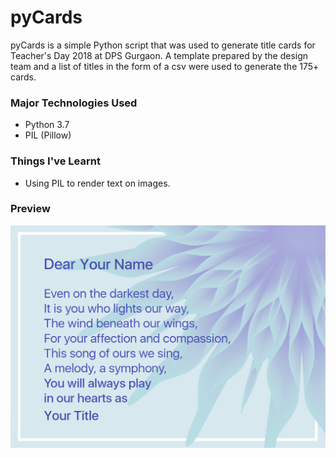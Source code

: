 # pyCards

pyCards is a simple Python script that was used to generate title cards
for Teacher's Day 2018 at DPS Gurgaon.
A template prepared by the design team and a list of titles in the form of a csv
were used to generate the 175+ cards.

### Major Technologies Used
- Python 3.7
- PIL (Pillow)

### Things I've Learnt
- Using PIL to render text on images.


### Preview
![Generated Card Preview](example.png?raw=true)
